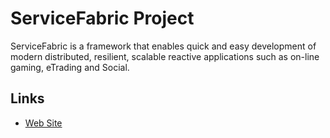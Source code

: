 # ServiceFabric Project

ServiceFabric is a framework that enables quick and easy development of modern distributed, resilient, scalable reactive applications such as on-line gaming, eTrading and Social.

## Links

* [Web Site](http://servicefabric.io/)
